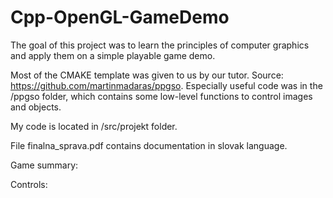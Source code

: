 # Cpp-OpenGL-GameDemo

The goal of this project was to learn the principles of computer graphics and apply them on a simple playable game demo. 

Most of the CMAKE template was given to us by our tutor. Source: https://github.com/martinmadaras/ppgso. Especially useful code was in the /ppgso folder, which contains some low-level functions to control images and objects.

My code is located in /src/projekt folder.

File finalna_sprava.pdf contains documentation in slovak language.

Game summary:

Controls:
